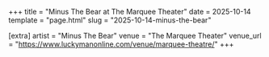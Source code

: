 +++
title = "Minus The Bear at The Marquee Theater"
date = 2025-10-14
template = "page.html"
slug = "2025-10-14-minus-the-bear"

[extra]
artist = "Minus The Bear"
venue = "The Marquee Theater"
venue_url = "https://www.luckymanonline.com/venue/marquee-theatre/"
+++
